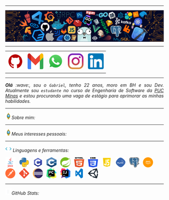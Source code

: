 <!-- Olá, esse é meu readme, fique à vontade para utilizá-lo como quiser! -->

-----

<div>
<img align="center" alt="Header" src="https://github.com/gabriel6988/gabriel6988/blob/main/img/github-header-image (3).png?raw=true"/>
</div>

-----

<div align="center">
<table>
<tr>
 <td align="center" colspan="11"></td>
</tr>
<tr>
<td><a href="https://github.com/gabriel6988" target="_blank"><img src="https://github.com/gabriel6988/gabriel6988/blob/main/img/github.png?raw=true" width="50px" height="50px"/></a>
</td>
<td><a href="mailto:gabrielfgalindo@gmail.com" target="_blank"><img src="https://github.com/gabriel6988/gabriel6988/blob/main/img/gmail.png?raw=true" width="50px" height="50px"/></a>
</td>
<td><a href="https://wa.me/5531993888212" target="_blank"><img src="https://github.com/gabriel6988/gabriel6988/blob/main/img/wpp.png?raw=true" width="50px" height="50px"/></a>
</td>
<td><a href="https://www.instagram.com/gabrielfgalindo/" target="_blank"><img src="https://github.com/gabriel6988/gabriel6988/blob/main/img/insta.png?raw=true" width="50px" height="50px"/></a>
</td>
<td><a href="https://www.linkedin.com/in/gabrielfgalindo/" target="_blank"><img src="https://github.com/gabriel6988/gabriel6988/blob/main/img/linkedin.png?raw=true" width="50px" height="50px"/></a>
</td>
</tr>
<tr>
 <td align="center" colspan="11"></td>
</tr> 
</table>

-----

</div>
<div align="justify">
<i><b>Olá</b> :wave:, sou o <code>Gabriel</code>, tenho 22 anos, moro em BH e sou Dev. Atualmente sou <code>estudante</code> no curso de Engenharia de Software da <a href="https://www.pucminas.br/" target="_blank">PUC Minas</a> e estou procurando uma vaga de estágio para aprimorar as minhas habilidades.
</div>

-----

<img height="20" alt="GIF" src="https://github.com/gabriel6988/gabriel6988/blob/main/img/soulgem.gif?raw=true"/>Sobre mim:

<div align="justify">
</div>

-----

<div>
<img height="20" alt="GIF" src="https://github.com/gabriel6988/gabriel6988/blob/main/img/soulgem.gif?raw=true"/>Meus interesses pessoais:
</div>

-----

<div>
<img height="20" alt="GIF" src="https://github.com/gabriel6988/gabriel6988/blob/main/img/skills.gif?raw=true"/>&nbsp;Linguagens e ferramentas:

<code><a href="https://www.java.com/pt-BR/" target="_blank"><img width="32" height="32" src="https://github.com/gabriel6988/gabriel6988/blob/main/img/java.png?raw=true"/></a></code>
&nbsp;
<code><a href="https://www.python.org/" target="_blank"><img width="32" height="32" src="https://github.com/gabriel6988/gabriel6988/blob/main/img/python.png?raw=true"/></a></code>
&nbsp;
<code><a href="https://www.open-std.org/jtc1/sc22/wg14/" target="_blank"><img width="32" height="32" src="https://github.com/gabriel6988/gabriel6988/blob/main/img/c.png?raw=true"/></a></code>
&nbsp;
<code><a href="https://isocpp.org/" target="_blank"><img width="32" height="32" src="https://github.com/gabriel6988/gabriel6988/blob/main/img/cpp.svg?raw=true"/></a></code>
&nbsp;
<code><a href="https://spring.io/" target="_blank"><img width="32" height="32" src="https://github.com/gabriel6988/gabriel6988/blob/main/img/spring.png?raw=true"/></a></code>
&nbsp;
<code><a href="https://www.w3schools.com/html/" target="_blank"><img width="32" height="32" src="https://github.com/gabriel6988/gabriel6988/blob/main/img/html.svg?raw=true"/></a></code>
&nbsp; 
<code><a href="https://www.w3schools.com/css/" target="_blank"><img width="32" height="32" src="https://github.com/gabriel6988/gabriel6988/blob/main/img/css.svg?raw=true"/></a></code>
&nbsp; 
<code><a href="https://www.w3schools.com/js/" target="_blank"><img width="32" height="32" src="https://github.com/gabriel6988/gabriel6988/blob/main/img/javascript.png?raw=true"/></a></code>
&nbsp;
<code><a href="https://www.mysql.com/" target="_blank"><img width="32" height="32" src="https://github.com/gabriel6988/gabriel6988/blob/main/img/mysql.png?raw=true"/></a></code>
&nbsp; 
<code><a href="https://www.postgresql.org/" target="_blank"><img width="32" height="32" src="https://github.com/gabriel6988/gabriel6988/blob/main/img/postgresql.png?raw=true"/></a></code>
&nbsp;
<code><a href="https://aws.amazon.com/pt/" target="_blank"><img width="32" height="32" src="https://github.com/gabriel6988/gabriel6988/blob/main/img/aws.png?raw=true"/></a></code>
&nbsp;
<code><a href="https://www.postman.com/" target="_blank"><img width="32" height="32" src="https://github.com/gabriel6988/gabriel6988/blob/main/img/postman.png?raw=true"/></a></code>
&nbsp;
<code><a href="https://git-scm.com/" target="_blank"><img width="32" height="32" src="https://github.com/gabriel6988/gabriel6988/blob/main/img/git.png?raw=true"/></a></code>
&nbsp;
<code><a href="https://www.eclipse.org/downloads/" target="_blank"><img width="32" height="32" src="https://github.com/gabriel6988/gabriel6988/blob/main/img/eclipse.png?raw=true"/></a></code>
&nbsp;
<code><a href="https://www.jetbrains.com/pt-br/pycharm/download/" target="_blank"><img width="32" height="32" src="https://github.com/gabriel6988/gabriel6988/blob/main/img/pycharm.png?raw=true"/></a></code>
&nbsp;
<code><a href="https://www.jetbrains.com/idea/" target="_blank"><img width="32" height="32" src="https://github.com/gabriel6988/gabriel6988/blob/main/img/intellij.png?raw=true"/></a></code>
&nbsp;
<code><a href="https://code.visualstudio.com/" target="_blank"><img width="32" height="32" src="https://github.com/gabriel6988/gabriel6988/blob/main/img/vsc.png?raw=true"/></a></code>
&nbsp;
<code><a href="https://unity.com/pt" target="_blank"><img width="32" height="32" src="https://github.com/gabriel6988/gabriel6988/blob/main/img/unity.svg?raw=true"/></a></code>
&nbsp;
</div>

-----

<div>
<img height="20" alt="GIF" src="https://github.com/gabriel6988/gabriel6988/blob/main/img/graphic.gif?raw=true"/>GitHub Stats:
</div>

